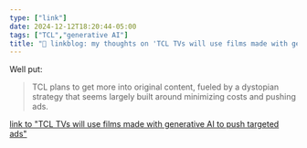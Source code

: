 ```yaml
---
type: ["link"]
date: 2024-12-12T18:20:44-05:00
tags: ["TCL","generative AI"]
title: "🔗 linkblog: my thoughts on 'TCL TVs will use films made with generative AI to push targeted ads'"
---
```

Well put:

> TCL plans to get more into original content, fueled by a dystopian strategy that seems largely built around minimizing costs and pushing ads.

[link to "TCL TVs will use films made with generative AI to push targeted ads"](https://arstechnica.com/gadgets/2024/12/tcl-tvs-will-use-films-made-with-generative-ai-to-push-targeted-ads/)
